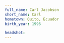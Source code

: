 ```yaml
---
full_name: Carl Jacobson
short_name: Carl
hometown: Quito, Ecuador
birth_year: 1995

headshot:
---
```

